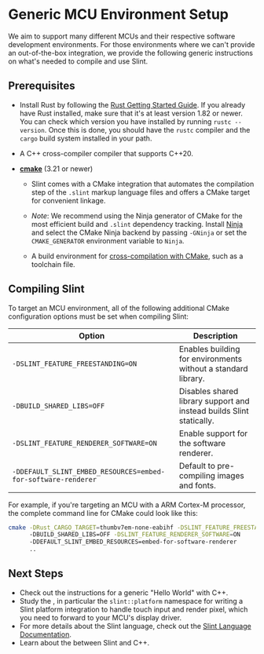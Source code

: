 <!-- Copyright © SixtyFPS GmbH <info@slint.dev> ; SPDX-License-Identifier: MIT -->

# Generic MCU Environment Setup

We aim to support many different MCUs and their respective software development environments.
For those environments where we can't provide an out-of-the-box integration, we provide the
following generic instructions on what's needed to compile and use Slint.

## Prerequisites

* Install Rust by following the [Rust Getting Started Guide](https://www.rust-lang.org/learn/get-started). If you already
  have Rust installed, make sure that it's at least version 1.82 or newer. You can check which version you have installed
  by running `rustc --version`. Once this is done, you should have the `rustc` compiler and the `cargo` build system installed in your path.

* A C++ cross-compiler compiler that supports C++20.

* **[cmake](https://cmake.org/download/)** (3.21 or newer)

  * Slint comes with a CMake integration that automates the compilation step of the `.slint` markup language files and offers a CMake target for convenient linkage.

  * *Note*: We recommend using the Ninja generator of CMake for the most efficient build and `.slint` dependency tracking. Install [Ninja](https://ninja-build.org) and select the CMake Ninja backend by passing `-GNinja` or set the `CMAKE_GENERATOR` environment variable to `Ninja`.

  * A build environment for [cross-compilation with CMake](https://cmake.org/cmake/help/latest/manual/cmake-toolchains.7.html#cross-compiling), such as a toolchain file.

## Compiling Slint

To target an MCU environment, all of the following additional CMake configuration options must be set when compiling Slint:

| Option                                                        | Description                                                          |
|---------------------------------------------------------------|----------------------------------------------------------------------|
| `-DSLINT_FEATURE_FREESTANDING=ON`                             | Enables building for environments without a standard library.        |
| `-DBUILD_SHARED_LIBS=OFF`                                     | Disables shared library support and instead builds Slint statically. |
| `-DSLINT_FEATURE_RENDERER_SOFTWARE=ON`                        | Enable support for the software renderer.                            |
| `-DDEFAULT_SLINT_EMBED_RESOURCES=embed-for-software-renderer` | Default to pre-compiling images and fonts.                           |


For example, if you're targeting an MCU with a ARM Cortex-M processor, the complete command line for CMake could look like this:

```sh
cmake -DRust_CARGO_TARGET=thumbv7em-none-eabihf -DSLINT_FEATURE_FREESTANDING=ON
      -DBUILD_SHARED_LIBS=OFF -DSLINT_FEATURE_RENDERER_SOFTWARE=ON
      -DDEFAULT_SLINT_EMBED_RESOURCES=embed-for-software-renderer
      ..
```

## Next Steps

 - Check out the [](../getting_started.md) instructions for a generic "Hello World" with C++.
 - Study the [](../api/library_root), in particular the `slint::platform` namespace for
   writing a Slint platform integration to handle touch input and render pixel, which you
   need to forward to your MCU's display driver.
 - For more details about the Slint language, check out the [Slint Language Documentation](slint-reference:).
 - Learn about the [](../types.md) between Slint and C++.
